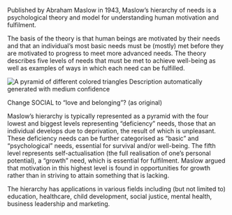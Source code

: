 Published by Abraham Maslow in 1943, Maslow’s hierarchy of needs is a psychological theory and model for understanding human motivation and fulfilment. 

The basis of the theory is that human beings are motivated by their needs and that an individual’s most basic needs must be (mostly) met before they are motivated to progress to meet more advanced needs. The theory describes five levels of needs that must be met to achieve well-being as well as examples of ways in which each need can be fulfilled.

![A pyramid of different colored triangles
Description automatically generated with medium confidence](file:////Users/leontinaheffernan/Library/Group%20Containers/UBF8T346G9.Office/TemporaryItems/msohtmlclip/clip_image001.png)

Change SOCIAL to “love and belonging”? (as original)

Maslow’s hierarchy is typically represented as a pyramid with the four lowest and biggest levels representing “deficiency” needs, those that an individual develops due to deprivation, the result of which is unpleasant. These deficiency needs can be further categorised as “basic” and “psychological” needs, essential for survival and/or well-being. The fifth level represents self-actualisation (the full realisation of one’s personal potential), a “growth” need, which is essential for fulfilment. Maslow argued that motivation in this highest level is found in opportunities for growth rather than in striving to attain something that is lacking.

The hierarchy has applications in various fields including (but not limited to) education, healthcare, child development, social justice, mental health, business leadership and marketing.
